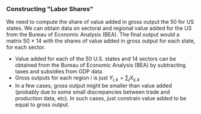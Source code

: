 ### Constructing "Labor Shares"

We need to compute the share of value added in gross output the 50 for US states.  We can obtain data on sectoral and regional value added for the US from the Bureau of Economic Analysis (BEA). The final output would a matrix 50 $\times$ 14 with the shares of value added in gross output for each state, for each sector.

- Value added for each of the 50 U.S. states and 14 sectors can be obtained from the Bureau of Economic Analysis (BEA) by subtracting taxes and subsidies from GDP data 
- Gross outputs for each region $i$ is just $Y_{i,k}= \sum_j X_{ij,k}$ 
- In a few cases, gross output might be smaller than value added (probably due to some small discrepancies between trade and production data, etc). In such cases, just constrain value added to be equal to gross output. 
